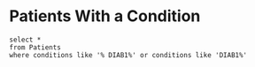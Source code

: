 # Patients With a Condition
```
select *
from Patients
where conditions like '% DIAB1%' or conditions like 'DIAB1%'
```